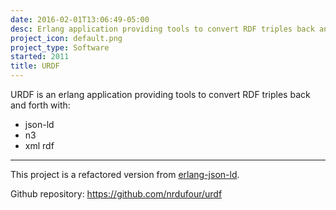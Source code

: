 ```yaml
---
date: 2016-02-01T13:06:49-05:00
desc: Erlang application providing tools to convert RDF triples back and forth with json-ld, n3 and xml rdf.
project_icon: default.png
project_type: Software
started: 2011
title: URDF
---
```


URDF is an erlang application providing tools to convert RDF triples back and forth with:

+ json-ld
+ n3
+ xml rdf

---

This project is a refactored version from [erlang-json-ld](https://github.com/nrdufour/erlang-json-ld).

Github repository: <https://github.com/nrdufour/urdf>
